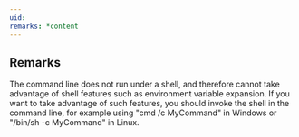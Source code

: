 ```yaml
---
uid: 
remarks: *content
---
```

## Remarks  
 The command line does not run under a shell, and therefore cannot             take advantage of shell features such as environment variable             expansion. If you want to take advantage of such features, you             should invoke the shell in the command line, for example using             "cmd /c MyCommand" in Windows or "/bin/sh -c MyCommand" in Linux.